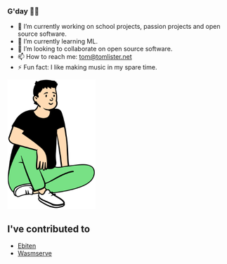 ### G'day 👋🦘

<div display="inline-block"><ul>
<li class="has-line-data" data-line-start="0" data-line-end="1">🔭 I’m currently working on school projects, passion projects and open source software.</li>
<li class="has-line-data" data-line-start="1" data-line-end="2">🌱 I’m currently learning ML.</li>
<li class="has-line-data" data-line-start="2" data-line-end="3">👯 I’m looking to collaborate on open source software.</li>
<li class="has-line-data" data-line-start="3" data-line-end="4">📫 How to reach me: <a href="mailto:tom@tomlister.net">tom@tomlister.net</a></li>
<li class="has-line-data" data-line-start="4" data-line-end="5">⚡ Fun fact: I like making music in my spare time.</li>
</ul></div><img display="inline-block" src="https://github.com/tomlister/tomlister/blob/master/download%20(1).png?raw=true" width="200">

## I've contributed to
- [Ebiten](https://github.com/hajimehoshi/ebiten)
- [Wasmserve](https://github.com/hajimehoshi/wasmserve)

